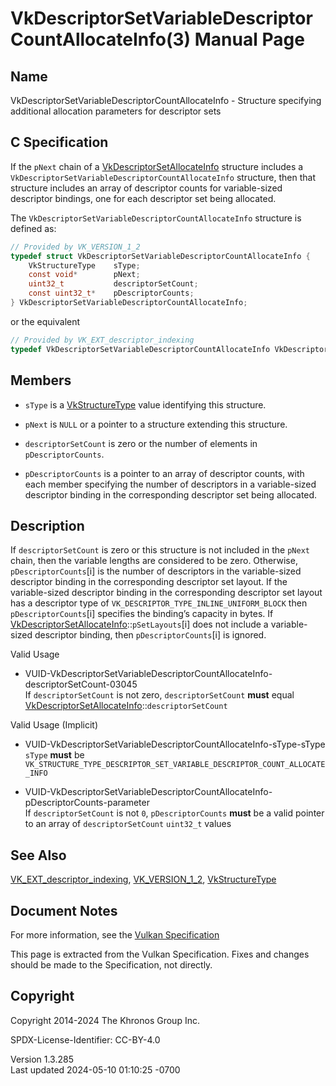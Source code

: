 # VkDescriptorSetVariableDescriptorCountAllocateInfo(3) Manual Page

## Name

VkDescriptorSetVariableDescriptorCountAllocateInfo - Structure
specifying additional allocation parameters for descriptor sets



## <a href="#_c_specification" class="anchor"></a>C Specification

If the `pNext` chain of a
[VkDescriptorSetAllocateInfo](https://registry.khronos.org/vulkan/specs/1.3-extensions/man/html/VkDescriptorSetAllocateInfo.html)
structure includes a
`VkDescriptorSetVariableDescriptorCountAllocateInfo` structure, then
that structure includes an array of descriptor counts for variable-sized
descriptor bindings, one for each descriptor set being allocated.

The `VkDescriptorSetVariableDescriptorCountAllocateInfo` structure is
defined as:

``` c
// Provided by VK_VERSION_1_2
typedef struct VkDescriptorSetVariableDescriptorCountAllocateInfo {
    VkStructureType    sType;
    const void*        pNext;
    uint32_t           descriptorSetCount;
    const uint32_t*    pDescriptorCounts;
} VkDescriptorSetVariableDescriptorCountAllocateInfo;
```

or the equivalent

``` c
// Provided by VK_EXT_descriptor_indexing
typedef VkDescriptorSetVariableDescriptorCountAllocateInfo VkDescriptorSetVariableDescriptorCountAllocateInfoEXT;
```

## <a href="#_members" class="anchor"></a>Members

- `sType` is a [VkStructureType](https://registry.khronos.org/vulkan/specs/1.3-extensions/man/html/VkStructureType.html) value identifying
  this structure.

- `pNext` is `NULL` or a pointer to a structure extending this
  structure.

- `descriptorSetCount` is zero or the number of elements in
  `pDescriptorCounts`.

- `pDescriptorCounts` is a pointer to an array of descriptor counts,
  with each member specifying the number of descriptors in a
  variable-sized descriptor binding in the corresponding descriptor set
  being allocated.

## <a href="#_description" class="anchor"></a>Description

If `descriptorSetCount` is zero or this structure is not included in the
`pNext` chain, then the variable lengths are considered to be zero.
Otherwise, `pDescriptorCounts`\[i\] is the number of descriptors in the
variable-sized descriptor binding in the corresponding descriptor set
layout. If the variable-sized descriptor binding in the corresponding
descriptor set layout has a descriptor type of
`VK_DESCRIPTOR_TYPE_INLINE_UNIFORM_BLOCK` then `pDescriptorCounts`\[i\]
specifies the binding’s capacity in bytes. If
[VkDescriptorSetAllocateInfo](https://registry.khronos.org/vulkan/specs/1.3-extensions/man/html/VkDescriptorSetAllocateInfo.html)::`pSetLayouts`\[i\]
does not include a variable-sized descriptor binding, then
`pDescriptorCounts`\[i\] is ignored.

Valid Usage

- <a
  href="#VUID-VkDescriptorSetVariableDescriptorCountAllocateInfo-descriptorSetCount-03045"
  id="VUID-VkDescriptorSetVariableDescriptorCountAllocateInfo-descriptorSetCount-03045"></a>
  VUID-VkDescriptorSetVariableDescriptorCountAllocateInfo-descriptorSetCount-03045  
  If `descriptorSetCount` is not zero, `descriptorSetCount` **must**
  equal
  [VkDescriptorSetAllocateInfo](https://registry.khronos.org/vulkan/specs/1.3-extensions/man/html/VkDescriptorSetAllocateInfo.html)::`descriptorSetCount`

Valid Usage (Implicit)

- <a
  href="#VUID-VkDescriptorSetVariableDescriptorCountAllocateInfo-sType-sType"
  id="VUID-VkDescriptorSetVariableDescriptorCountAllocateInfo-sType-sType"></a>
  VUID-VkDescriptorSetVariableDescriptorCountAllocateInfo-sType-sType  
  `sType` **must** be
  `VK_STRUCTURE_TYPE_DESCRIPTOR_SET_VARIABLE_DESCRIPTOR_COUNT_ALLOCATE_INFO`

- <a
  href="#VUID-VkDescriptorSetVariableDescriptorCountAllocateInfo-pDescriptorCounts-parameter"
  id="VUID-VkDescriptorSetVariableDescriptorCountAllocateInfo-pDescriptorCounts-parameter"></a>
  VUID-VkDescriptorSetVariableDescriptorCountAllocateInfo-pDescriptorCounts-parameter  
  If `descriptorSetCount` is not `0`, `pDescriptorCounts` **must** be a
  valid pointer to an array of `descriptorSetCount` `uint32_t` values

## <a href="#_see_also" class="anchor"></a>See Also

[VK_EXT_descriptor_indexing](https://registry.khronos.org/vulkan/specs/1.3-extensions/man/html/VK_EXT_descriptor_indexing.html),
[VK_VERSION_1_2](https://registry.khronos.org/vulkan/specs/1.3-extensions/man/html/VK_VERSION_1_2.html),
[VkStructureType](https://registry.khronos.org/vulkan/specs/1.3-extensions/man/html/VkStructureType.html)

## <a href="#_document_notes" class="anchor"></a>Document Notes

For more information, see the <a
href="https://registry.khronos.org/vulkan/specs/1.3-extensions/html/vkspec.html#VkDescriptorSetVariableDescriptorCountAllocateInfo"
target="_blank" rel="noopener">Vulkan Specification</a>

This page is extracted from the Vulkan Specification. Fixes and changes
should be made to the Specification, not directly.

## <a href="#_copyright" class="anchor"></a>Copyright

Copyright 2014-2024 The Khronos Group Inc.

SPDX-License-Identifier: CC-BY-4.0

Version 1.3.285  
Last updated 2024-05-10 01:10:25 -0700
